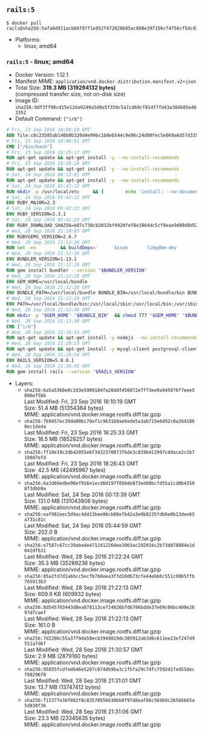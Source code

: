 ## `rails:5`

```console
$ docker pull rails@sha256:5afa6d911acb66f87f1e952f472820b05ac808e397156cf4756cf5dc9371db68
```

-	Platforms:
	-	linux; amd64

### `rails:5` - linux; amd64

-	Docker Version: 1.12.1
-	Manifest MIME: `application/vnd.docker.distribution.manifest.v2+json`
-	Total Size: **319.3 MB (319294132 bytes)**  
	(compressed transfer size, not on-disk size)
-	Image ID: `sha256:9df3ff98cd15e12da9249a5d8e5f359c5a7cd69cf814f7fd43a384b85e463352`
-	Default Command: `["irb"]`

```dockerfile
# Fri, 23 Sep 2016 18:08:50 GMT
ADD file:c6c23585ab140b0b320d4e99bc1b0eb544c9e96c24d90fec5e069a6d57d335ca in / 
# Fri, 23 Sep 2016 18:08:51 GMT
CMD ["/bin/bash"]
# Fri, 23 Sep 2016 18:25:17 GMT
RUN apt-get update && apt-get install -y --no-install-recommends 		ca-certificates 		curl 		wget 	&& rm -rf /var/lib/apt/lists/*
# Fri, 23 Sep 2016 18:26:18 GMT
RUN apt-get update && apt-get install -y --no-install-recommends 		bzr 		git 		mercurial 		openssh-client 		subversion 				procps 	&& rm -rf /var/lib/apt/lists/*
# Sat, 24 Sep 2016 00:13:01 GMT
RUN apt-get update && apt-get install -y --no-install-recommends 		autoconf 		automake 		bzip2 		file 		g++ 		gcc 		imagemagick 		libbz2-dev 		libc6-dev 		libcurl4-openssl-dev 		libdb-dev 		libevent-dev 		libffi-dev 		libgeoip-dev 		libglib2.0-dev 		libjpeg-dev 		libkrb5-dev 		liblzma-dev 		libmagickcore-dev 		libmagickwand-dev 		libmysqlclient-dev 		libncurses-dev 		libpng-dev 		libpq-dev 		libreadline-dev 		libsqlite3-dev 		libssl-dev 		libtool 		libwebp-dev 		libxml2-dev 		libxslt-dev 		libyaml-dev 		make 		patch 		xz-utils 		zlib1g-dev 	&& rm -rf /var/lib/apt/lists/*
# Sat, 24 Sep 2016 05:42:22 GMT
RUN mkdir -p /usr/local/etc 	&& { 		echo 'install: --no-document'; 		echo 'update: --no-document'; 	} >> /usr/local/etc/gemrc
# Sat, 24 Sep 2016 05:42:22 GMT
ENV RUBY_MAJOR=2.3
# Sat, 24 Sep 2016 05:42:23 GMT
ENV RUBY_VERSION=2.3.1
# Sat, 24 Sep 2016 05:42:23 GMT
ENV RUBY_DOWNLOAD_SHA256=b87c738cb2032bf4920fef8e3864dc5cf8eae9d89d8d523ce0236945c5797dcd
# Wed, 28 Sep 2016 21:10:05 GMT
ENV RUBYGEMS_VERSION=2.6.7
# Wed, 28 Sep 2016 21:12:26 GMT
RUN set -ex 		&& buildDeps=' 		bison 		libgdbm-dev 		ruby 	' 	&& apt-get update 	&& apt-get install -y --no-install-recommends $buildDeps 	&& rm -rf /var/lib/apt/lists/* 		&& wget -O ruby.tar.gz "https://cache.ruby-lang.org/pub/ruby/$RUBY_MAJOR/ruby-$RUBY_VERSION.tar.gz" 	&& echo "$RUBY_DOWNLOAD_SHA256 *ruby.tar.gz" | sha256sum -c - 		&& mkdir -p /usr/src/ruby 	&& tar -xzf ruby.tar.gz -C /usr/src/ruby --strip-components=1 	&& rm ruby.tar.gz 		&& cd /usr/src/ruby 		&& { 		echo '#define ENABLE_PATH_CHECK 0'; 		echo; 		cat file.c; 	} > file.c.new 	&& mv file.c.new file.c 		&& autoconf 	&& ./configure --disable-install-doc 	&& make -j"$(nproc)" 	&& make install 		&& apt-get purge -y --auto-remove $buildDeps 	&& cd / 	&& rm -r /usr/src/ruby 		&& gem update --system "$RUBYGEMS_VERSION"
# Wed, 28 Sep 2016 21:12:26 GMT
ENV BUNDLER_VERSION=1.13.1
# Wed, 28 Sep 2016 21:12:28 GMT
RUN gem install bundler --version "$BUNDLER_VERSION"
# Wed, 28 Sep 2016 21:12:28 GMT
ENV GEM_HOME=/usr/local/bundle
# Wed, 28 Sep 2016 21:12:28 GMT
ENV BUNDLE_PATH=/usr/local/bundle BUNDLE_BIN=/usr/local/bundle/bin BUNDLE_SILENCE_ROOT_WARNING=1 BUNDLE_APP_CONFIG=/usr/local/bundle
# Wed, 28 Sep 2016 21:12:29 GMT
ENV PATH=/usr/local/bundle/bin:/usr/local/sbin:/usr/local/bin:/usr/sbin:/usr/bin:/sbin:/bin
# Wed, 28 Sep 2016 21:12:30 GMT
RUN mkdir -p "$GEM_HOME" "$BUNDLE_BIN" 	&& chmod 777 "$GEM_HOME" "$BUNDLE_BIN"
# Wed, 28 Sep 2016 21:12:30 GMT
CMD ["irb"]
# Wed, 28 Sep 2016 21:29:43 GMT
RUN apt-get update && apt-get install -y nodejs --no-install-recommends && rm -rf /var/lib/apt/lists/*
# Wed, 28 Sep 2016 21:29:53 GMT
RUN apt-get update && apt-get install -y mysql-client postgresql-client sqlite3 --no-install-recommends && rm -rf /var/lib/apt/lists/*
# Wed, 28 Sep 2016 21:29:54 GMT
ENV RAILS_VERSION=5.0.0.1
# Wed, 28 Sep 2016 21:30:45 GMT
RUN gem install rails --version "$RAILS_VERSION"
```

-	Layers:
	-	`sha256:6a5a5368e0c2d3e5909184fa28ddfd56072e7ff3ee9a945876f7eee5896ef5bb`  
		Last Modified: Fri, 23 Sep 2016 18:10:19 GMT  
		Size: 51.4 MB (51354364 bytes)  
		MIME: application/vnd.docker.image.rootfs.diff.tar.gzip
	-	`sha256:7b9457ec39de00bc70af1c9631b9ae6ede5a3ab715e6492c0a2641868ec1deda`  
		Last Modified: Fri, 23 Sep 2016 18:25:33 GMT  
		Size: 18.5 MB (18528257 bytes)  
		MIME: application/vnd.docker.image.rootfs.diff.tar.gzip
	-	`sha256:ff18e19c2db42055e6f34323700737bde3c819b413997cddace2c1b7180d7efd`  
		Last Modified: Fri, 23 Sep 2016 18:26:43 GMT  
		Size: 42.5 MB (42495967 bytes)  
		MIME: application/vnd.docker.image.rootfs.diff.tar.gzip
	-	`sha256:6a3d69edbe90ef916e1ecd8d197f056de873ed08bcfd55a1cd0b43588f3dbb9a`  
		Last Modified: Sat, 24 Sep 2016 00:13:39 GMT  
		Size: 131.0 MB (131043806 bytes)  
		MIME: application/vnd.docker.image.rootfs.diff.tar.gzip
	-	`sha256:eaf982eec5d9ac4dd13bee06cb88efb42a3e0b8235fdb6e0b13dee65a731c81c`  
		Last Modified: Sat, 24 Sep 2016 05:44:59 GMT  
		Size: 202.0 B  
		MIME: application/vnd.docker.image.rootfs.diff.tar.gzip
	-	`sha256:e7587c67cc39abede471241226dee3063ac292034c2b73d878884e1d042df631`  
		Last Modified: Wed, 28 Sep 2016 21:22:24 GMT  
		Size: 35.3 MB (35289236 bytes)  
		MIME: application/vnd.docker.image.rootfs.diff.tar.gzip
	-	`sha256:85a2fd7d1a6bcc5ecfb7b0eea3f3d10db73cfe44ebb6c551c9965ffb765913b3`  
		Last Modified: Wed, 28 Sep 2016 21:22:13 GMT  
		Size: 609.9 KB (609932 bytes)  
		MIME: application/vnd.docker.image.rootfs.diff.tar.gzip
	-	`sha256:8d545703443d8ea078113ce724826bfd6786bdde37e69c06bc480e2697d7caef`  
		Last Modified: Wed, 28 Sep 2016 21:22:13 GMT  
		Size: 161.0 B  
		MIME: application/vnd.docker.image.rootfs.diff.tar.gzip
	-	`sha256:7d220bc55a37f9da50ecb3949819dc385912ab3d6c611ee23ef247d9551a7d6f`  
		Last Modified: Wed, 28 Sep 2016 21:30:57 GMT  
		Size: 2.9 MB (2879160 bytes)  
		MIME: application/vnd.docker.image.rootfs.diff.tar.gzip
	-	`sha256:95855fcdfed646e5287c874db9ba3c1fbfa29c74fc7592d1fed55decf8829678`  
		Last Modified: Wed, 28 Sep 2016 21:31:01 GMT  
		Size: 13.7 MB (13747412 bytes)  
		MIME: application/vnd.docker.image.rootfs.diff.tar.gzip
	-	`sha256:f15377e36f082f8c83570556630bb0f97d8eaf86c569b9c26566b65a5d830f36`  
		Last Modified: Wed, 28 Sep 2016 21:31:06 GMT  
		Size: 23.3 MB (23345635 bytes)  
		MIME: application/vnd.docker.image.rootfs.diff.tar.gzip
